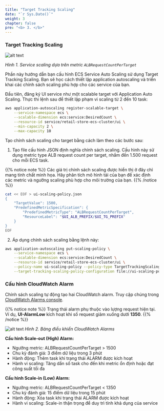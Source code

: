 ```yaml
---
title: "Target Tracking Scaling"
date: "`r Sys.Date()`"
weight: 3
chapter: false
pre: "<b> 3. </b>"
---
```


### Target Tracking Scaling

![alt text](/images/3-target-tracking-scaling/image-2.png)

*Hình 1. Service scaling dựa trên metric `ALBRequestCountPerTarget`*

Phần này hướng dẫn bạn cấu hình ECS Service Auto Scaling sử dụng Target Tracking Scaling. Bạn sẽ học cách thiết lập application autoscaling và triển khai các chính sách scaling phù hợp cho các service của bạn.

Đầu tiên, đăng ký UI service như một scalable target với Application Auto Scaling. Thực thi lệnh sau để thiết lập phạm vi scaling từ 2 đến 10 task:

```bash
aws application-autoscaling register-scalable-target \
    --service-namespace ecs \
    --scalable-dimension ecs:service:DesiredCount \
    --resource-id service/retail-store-ecs-cluster/ui \
    --min-capacity 2 \
    --max-capacity 10
```

Tạo chính sách scaling cho target bằng cách làm theo các bước sau:

1. Tạo file cấu hình JSON định nghĩa chính sách scaling. Cấu hình này sử dụng metric type ALB request count per target, nhắm đến 1.500 request cho mỗi ECS task.

{{% notice note %}}
Các giá trị chính sách scaling được hiển thị ở đây chỉ mang tính chất minh họa. Hãy phân tích mô hình tải của bạn để xác định các metric và ngưỡng scaling phù hợp cho môi trường của bạn.
{{% /notice %}}

```bash
cat << EOF > ui-scaling-policy.json
{
    "TargetValue": 1500,
    "PredefinedMetricSpecification": {
        "PredefinedMetricType": "ALBRequestCountPerTarget",
        "ResourceLabel": "$UI_ALB_PREFIX/$UI_TG_PREFIX"
    }
}
EOF
```

2. Áp dụng chính sách scaling bằng lệnh này:

```bash
aws application-autoscaling put-scaling-policy \
    --service-namespace ecs \
    --scalable-dimension ecs:service:DesiredCount \
    --resource-id service/retail-store-ecs-cluster/ui \
    --policy-name ui-scaling-policy --policy-type TargetTrackingScaling \
    --target-tracking-scaling-policy-configuration file://ui-scaling-policy.json
```

### Cấu hình CloudWatch Alarm

Chính sách scaling tự động tạo hai CloudWatch alarm. Truy cập chúng trong [CloudWatch Alarms console](https://console.aws.amazon.com/cloudwatch/home#alarmsV2:).

{{% notice note %}}
Trạng thái alarm phụ thuộc vào lượng request hiện tại. Ví dụ, **UI-AlarmLow** kích hoạt khi số request giảm xuống dưới **1350**.
{{% /notice %}}

![alt text](/images/3-target-tracking-scaling/image-1.png)
*Hình 2. Bảng điều khiển CloudWatch Alarms*

**Cấu hình Scale-out (High) Alarm:**
- Ngưỡng metric: ALBRequestCountPerTarget > 1500
- Chu kỳ đánh giá: 3 điểm dữ liệu trong 3 phút
- Hành động: Thêm task khi trạng thái ALARM được kích hoạt
- Hành vi scaling: Tăng dần số task cho đến khi metric ổn định hoặc đạt công suất tối đa

**Cấu hình Scale-in (Low) Alarm:**
- Ngưỡng metric: ALBRequestCountPerTarget < 1350
- Chu kỳ đánh giá: 15 điểm dữ liệu trong 15 phút
- Hành động: Xóa task khi trạng thái ALARM được kích hoạt
- Hành vi scaling: Scale-in thận trọng để duy trì tính khả dụng của service
